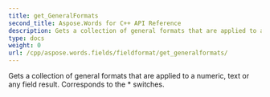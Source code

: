 ```yaml
---
title: get_GeneralFormats
second_title: Aspose.Words for C++ API Reference
description: Gets a collection of general formats that are applied to a numeric, text or any field result. Corresponds to the \* switches. 
type: docs
weight: 0
url: /cpp/aspose.words.fields/fieldformat/get_generalformats/
---
```


Gets a collection of general formats that are applied to a numeric, text or any field result. Corresponds to the \* switches. 

